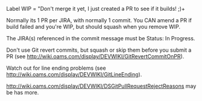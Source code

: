 Label WIP = "Don't merge it yet, I just created a PR to see if it builds! ;)+

Normally its 1 PR per JIRA, with normally 1 commit.  You CAN amend a PR if build failed and you're WIP, but should squash when you remove WIP.

The JIRA(s) referenced in the commit message must be Status: In Progress.

Don't use Git revert commits, but squash or skip them before you submit a PR (see http://wiki.oams.com/display/DEVWIKI/GitRevertCommitOnPR).

Watch out for line ending problems (see http://wiki.oams.com/display/DEVWIKI/GitLineEnding).

http://wiki.oams.com/display/DEVWIKI/DSGitPullRequestRejectReasons may be has more.
